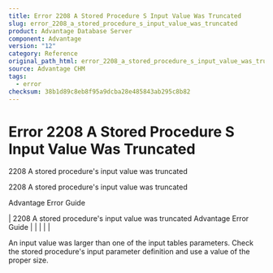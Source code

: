 ```yaml
---
title: Error 2208 A Stored Procedure S Input Value Was Truncated
slug: error_2208_a_stored_procedure_s_input_value_was_truncated
product: Advantage Database Server
component: Advantage
version: "12"
category: Reference
original_path_html: error_2208_a_stored_procedure_s_input_value_was_truncated.htm
source: Advantage CHM
tags:
  - error
checksum: 38b1d89c8eb8f95a9dcba28e485843ab295c8b82
---
```


# Error 2208 A Stored Procedure S Input Value Was Truncated

2208 A stored procedure's input value was truncated

2208 A stored procedure's input value was truncated

Advantage Error Guide

| 2208 A stored procedure's input value was truncated  Advantage Error Guide |  |  |  |  |

An input value was larger than one of the input tables parameters. Check the stored procedure's input parameter definition and use a value of the proper size.
